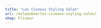 ```yaml
---
title: "Les Ciseaux Styling Salon"
url: /milwaukee/les-ciseaux-styling-salon/
shop: Friseur
---
```

